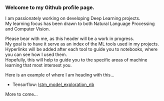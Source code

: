 ### Welcome to my Github profile page.

I am passionately working on developing Deep Learning projects.  
My learning focus has been drawn to both Natural Language Processing and Computer Vision.

Please bear with me, as this header will be a work in progress.  
My goal is to have it serve as an index of the ML tools used in my projects.  
Hyperlinks will be added after each tool to guide you to notebooks, where you can see how I used them.  
Hopefully, this will help to guide you to the specific areas of machine learning that most intersest you.  

Here is an example of where I am heading with this...  
- Tensorflow: [lstm_model_exploration_nb](../lstm_sentiment_analysis/lstm_model_exploration/lstm_model_exploration_nb/lstm_model_exploration.ipynb)  

More to come...
